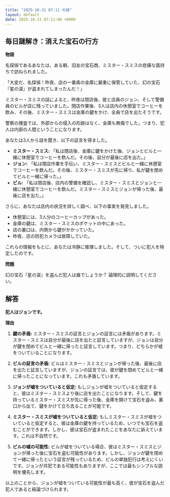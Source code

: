 ```yaml
---
title: "2025-10-31 07:11 の謎"
layout: default
date: 2025-10-31 07:11:00 +0900
---
```

## 毎日謎解き：消えた宝石の行方

**物語**

名探偵であるあなたは、ある朝、旧友の宝石商、ミスター・スミスの悲痛な面持ちで訪ねられました。

「大変だ、名探偵！昨夜、店の一番奥の金庫に厳重に保管していた、幻の宝石『星の涙』が盗まれてしまったんだ！」

ミスター・スミスの話によると、昨夜は閉店後、彼と店員のジョン、そして警備員のビルが店に残っていました。閉店作業後、3人は店内の休憩室でコーヒーを飲み、その後、ミスター・スミスは金庫の鍵をかけ、全員で店を出たそうです。

警察の捜査では、外部からの侵入の形跡はなく、金庫も無傷でした。つまり、犯人は内部の人間ということになります。

あなたは3人から話を聞き、以下の証言を得ました。

*   **ミスター・スミス:** 「私は閉店後、金庫に鍵をかけた後、ジョンとビルと一緒に休憩室でコーヒーを飲んだ。その後、自分が最後に店を出た。」
*   **ジョン:** 「私は閉店作業を手伝い、ミスター・スミスとビルと一緒に休憩室でコーヒーを飲んだ。その後、ミスター・スミスが先に帰り、私が鍵を閉めてビルと一緒に帰った。」
*   **ビル:** 「私は閉店後、店内の警備を確認し、ミスター・スミスとジョンと一緒に休憩室でコーヒーを飲んだ。ミスター・スミスとジョンが帰った後、最後に店を出た。」

さらに、あなたは店内の状況を詳しく調べ、以下の事実を発見しました。

*   休憩室には、3人分のコーヒーカップがあった。
*   金庫の鍵は、ミスター・スミスのポケットの中にあった。
*   店の裏口は、内側から鍵がかかっていた。
*   昨夜、店の防犯カメラは故障していた。

これらの情報をもとに、あなたは冷静に推理しました。そして、ついに犯人を特定したのです。

**問題**

幻の宝石『星の涙』を盗んだ犯人は誰でしょうか？ 論理的に説明してください。

## 解答

**犯人はジョンです。**

**理由**

1.  **鍵の矛盾:** ミスター・スミスの証言とジョンの証言には矛盾があります。ミスター・スミスは自分が最後に店を出たと証言していますが、ジョンは自分が鍵を閉めてビルと一緒に帰ったと証言しています。つまり、どちらかが嘘をついていることになります。

2.  **ビルの証言の矛盾:** ビルはミスター・スミスとジョンが帰った後、最後に店を出たと証言していますが、ジョンの証言では、彼が鍵を閉めてビルと一緒に帰ったことになっています。これも矛盾しています。

3.  **ジョンが嘘をついていると仮定:** もしジョンが嘘をついていると仮定すると、彼はミスター・スミスより後に店を出たことになります。そして、鍵を持っているミスター・スミスが先に帰った後、金庫を開けて宝石を盗み、裏口から出て、鍵をかけて立ち去ることが可能です。

4.  **ミスター・スミスが嘘をついていると仮定:** もしミスター・スミスが嘘をついていると仮定すると、彼は金庫の鍵を持っているため、いつでも宝石を盗むことができます。しかし、彼は宝石が盗まれたことをあなたに訴えています。これは不自然です。

5.  **ビルの嘘の可能性:** ビルが嘘をついている場合、彼はミスター・スミスとジョンが帰った後に宝石を盗む可能性があります。しかし、ジョンが鍵を閉めて一緒に帰ったという証言が残っているため、ビルの単独犯行は考えにくいです。ジョンが共犯である可能性もありますが、ここでは最もシンプルな説明を優先します。

以上のことから、ジョンが嘘をついている可能性が最も高く、彼が宝石を盗んだ犯人であると結論づけられます。
